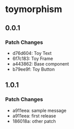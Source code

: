 # toymorphism

## 0.0.1

### Patch Changes

- d76d604: Toy Text
- 6f7c183: Toy Frame
- a443862: Base component
- b79ee9f: Toy Button

## 1.0.1

### Patch Changes

- a911eea: sample message
- a911eea: first release
- 186018a: other patch
